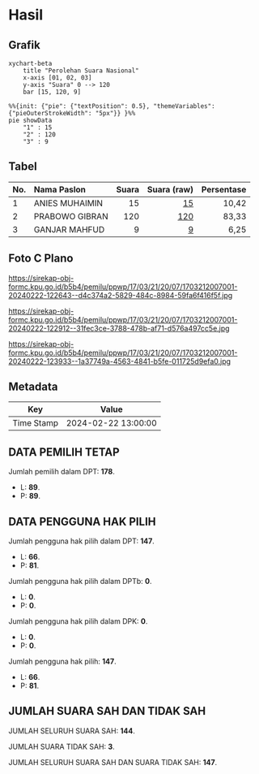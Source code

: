 # Hasil

## Grafik

```mermaid
xychart-beta
    title "Perolehan Suara Nasional"
    x-axis [01, 02, 03]
    y-axis "Suara" 0 --> 120
    bar [15, 120, 9]
```

```mermaid
%%{init: {"pie": {"textPosition": 0.5}, "themeVariables": {"pieOuterStrokeWidth": "5px"}} }%%
pie showData
    "1" : 15
    "2" : 120
    "3" : 9
```

## Tabel

| No. | Nama Paslon    | Suara | Suara (raw) | Persentase |
|:--- |:-------------- | -----:| -----------:| ----------:|
| 1   | ANIES MUHAIMIN | 15    | [15][p-1]   | 10,42      |
| 2   | PRABOWO GIBRAN | 120   | [120][p-2]  | 83,33      |
| 3   | GANJAR MAHFUD  | 9     | [9][p-3]    | 6,25       |


[p-1]: https://github.com/gigit-pemilu/pemilu-2024/blob/main/pilpres/hitung-suara/sub/17-bengkulu/sub/03-bengkulu-utara/sub/21-arma-jaya/sub/2007-gardu/sub/001-tps/sub/paslon-1.txt
[p-2]: https://github.com/gigit-pemilu/pemilu-2024/blob/main/pilpres/hitung-suara/sub/17-bengkulu/sub/03-bengkulu-utara/sub/21-arma-jaya/sub/2007-gardu/sub/001-tps/sub/paslon-2.txt
[p-3]: https://github.com/gigit-pemilu/pemilu-2024/blob/main/pilpres/hitung-suara/sub/17-bengkulu/sub/03-bengkulu-utara/sub/21-arma-jaya/sub/2007-gardu/sub/001-tps/sub/paslon-3.txt

## Foto C Plano

https://sirekap-obj-formc.kpu.go.id/b5b4/pemilu/ppwp/17/03/21/20/07/1703212007001-20240222-122643--d4c374a2-5829-484c-8984-59fa6f416f5f.jpg

https://sirekap-obj-formc.kpu.go.id/b5b4/pemilu/ppwp/17/03/21/20/07/1703212007001-20240222-122912--31fec3ce-3788-478b-af71-d576a497cc5e.jpg

https://sirekap-obj-formc.kpu.go.id/b5b4/pemilu/ppwp/17/03/21/20/07/1703212007001-20240222-123933--1a37749a-4563-4841-b5fe-011725d9efa0.jpg


## Metadata

| Key        | Value               |
| ---------- | ------------------- |
| Time Stamp | 2024-02-22 13:00:00 |


## DATA PEMILIH TETAP

Jumlah pemilih dalam DPT: **178**.
 * L: **89**.
 * P: **89**.

## DATA PENGGUNA HAK PILIH

Jumlah pengguna hak pilih dalam DPT: **147**.
 * L: **66**.
 * P: **81**.

Jumlah pengguna hak pilih dalam DPTb: **0**.
 * L: **0**.
 * P: **0**.

Jumlah pengguna hak pilih dalam DPK: **0**.
 * L: **0**.
 * P: **0**.

Jumlah pengguna hak pilih: **147**.
 * L: **66**.
 * P: **81**.

## JUMLAH SUARA SAH DAN TIDAK SAH

JUMLAH SELURUH SUARA SAH: **144**.

JUMLAH SUARA TIDAK SAH: **3**.

JUMLAH SELURUH SUARA SAH DAN SUARA TIDAK SAH: **147**.


